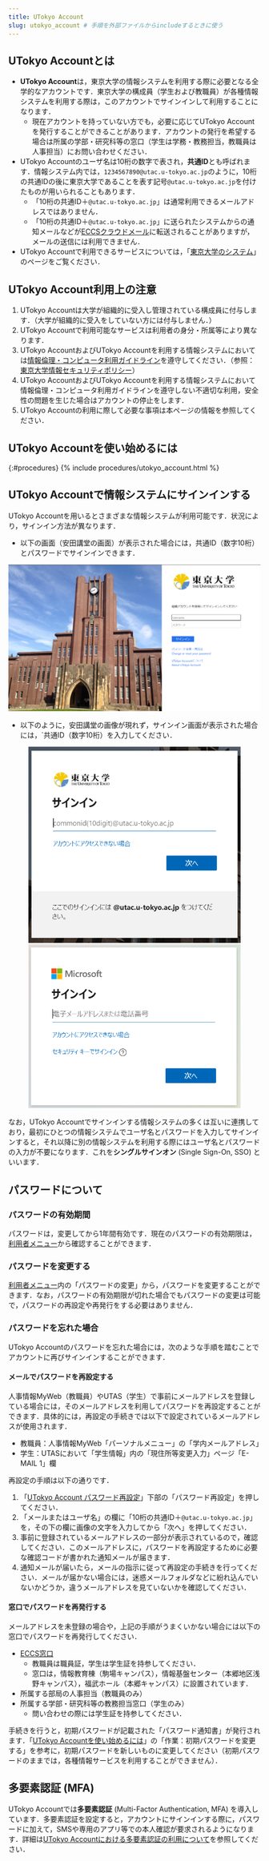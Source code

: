 ```yaml
---
title: UTokyo Account
slug: utokyo_account # 手順を外部ファイルからincludeするときに使う
---
```


## UTokyo Accountとは
- **UTokyo Account**は，東京大学の情報システムを利用する際に必要となる全学的なアカウントです．東京大学の構成員（学生および教職員）が各種情報システムを利用する際は，このアカウントでサインインして利用することになります．
  - 現在アカウントを持っていない方でも，必要に応じてUTokyo Accountを発行することができることがあります．アカウントの発行を希望する場合は所属の学部・研究科等の窓口（学生は学務・教務担当，教職員は人事担当）にお問い合わせください．
- UTokyo Accountのユーザ名は10桁の数字で表され，**共通ID**とも呼ばれます．情報システム内では，`1234567890@utac.u-tokyo.ac.jp`のように，10桁の共通IDの後に東京大学であることを表す記号`@utac.u-tokyo.ac.jp`を付けたものが用いられることもあります．
  - 「10桁の共通ID＋`@utac.u-tokyo.ac.jp`」は通常利用できるメールアドレスではありません．
  - 「10桁の共通ID＋`@utac.u-tokyo.ac.jp`」に送られたシステムからの通知メールなどが[ECCSクラウドメール](/eccs_cloud_email)に転送されることがありますが，メールの送信には利用できません． 
- UTokyo Accountで利用できるサービスについては，「[東京大学のシステム](/systems)」のページをご覧ください．

## UTokyo Account利用上の注意
1. UTokyo Accountは大学が組織的に受入し管理されている構成員に付与します．（大学が組織的に受入をしていない方には付与しません．）
1. UTokyo Accountで利用可能なサービスは利用者の身分・所属等により異なります．
1. UTokyo AccountおよびUTokyo Accountを利用する情報システムにおいては[情報倫理・コンピュータ利用ガイドライン](https://www.u-tokyo.ac.jp/content/400156696.pdf)を遵守してください．（参照：[東京大学情報セキュリティポリシー](https://www.u-tokyo.ac.jp/gen03/public16_j.html)）
1. UTokyo AccountおよびUTokyo Accountを利用する情報システムにおいて情報倫理・コンピュータ利用ガイドラインを遵守しない不適切な利用，安全性の問題を生じた場合はアカウントの停止をします．
1. UTokyo Accountの利用に際して必要な事項は本ページの情報を参照してください．

## UTokyo Accountを使い始めるには
{:#procedures}
{% include procedures/utokyo_account.html %}

## UTokyo Accountで情報システムにサインインする
UTokyo Accountを用いるとさまざまな情報システムが利用可能です．状況により，サインイン方法が異なります．

- 以下の画面（安田講堂の画面）が表示された場合には，共通ID（数字10桁）とパスワードでサインインできます．

![](img/signin-yasuda.png)

- 以下のように，安田講堂の画像が現れず，サインイン画面が表示された場合には，`共通ID（数字10桁）を入力してください．

<figure class="gallery">
  <img src="img/signin-utac-01.png">
  <img src="img/signin-utac-02.png">
</figure>

なお，UTokyo Accountでサインインする情報システムの多くは互いに連携しており，最初にひとつの情報システムでユーザ名とパスワードを入力してサインインすると，それ以降に別の情報システムを利用する際にはユーザ名とパスワードの入力が不要になります．これを**シングルサインオン** (Single Sign-On, SSO) といいます．

## パスワードについて
### パスワードの有効期間
パスワードは，変更してから1年間有効です．現在のパスワードの有効期限は，[利用者メニュー](https://utacm.adm.u-tokyo.ac.jp/webmtn/LoginServlet)から確認することができます．

### パスワードを変更する
[利用者メニュー](https://utacm.adm.u-tokyo.ac.jp/webmtn/LoginServlet)内の「パスワードの変更」から，パスワードを変更することができます．なお，パスワードの有効期限が切れた場合でもパスワードの変更は可能で，パスワードの再設定や再発行をする必要はありません．

### パスワードを忘れた場合
UTokyo Accountのパスワードを忘れた場合には，次のような手順を踏むことでアカウントに再びサインインすることができます．

#### メールでパスワードを再設定する
人事情報MyWeb（教職員）やUTAS（学生）で事前にメールアドレスを登録している場合には，そのメールアドレスを利用してパスワードを再設定することができます．具体的には，再設定の手続きでは以下で設定されているメールアドレスが使用されます．

- 教職員：人事情報MyWeb「パーソナルメニュー」の「学内メールアドレス」
- 学生：UTASにおいて「学生情報」内の「現住所等変更入力」ページ「E-MAIL 1」欄

再設定の手順は以下の通りです．

1. 「[UTokyo Account パスワード再設定](https://utacm.adm.u-tokyo.ac.jp/webmtn/multi/jpn/reset.html)」下部の「パスワード再設定」を押してください．
1. 「メールまたはユーザ名」の欄に「10桁の共通ID＋`@utac.u-tokyo.ac.jp`」を，その下の欄に画像の文字を入力してから「次へ」を押してください．
1. 事前に登録されているメールアドレスの一部分が表示されているので，確認してください．このメールアドレスに，パスワードを再設定するために必要な確認コードが書かれた通知メールが届きます．
1. 通知メールが届いたら，メールの指示に従って再設定の手続きを行ってください．メールが届かない場合には，迷惑メールフォルダなどに紛れ込んでいないかどうか，違うメールアドレスを見ていないかを確認してください．

#### 窓口でパスワードを再発行する
メールアドレスを未登録の場合や，上記の手順がうまくいかない場合には以下の窓口でパスワードを再発行してください．

- [ECCS窓口](https://www.ecc.u-tokyo.ac.jp/map.html)
  - 教職員は職員証，学生は学生証を持参してください．
  - 窓口は，情報教育棟（駒場キャンパス），情報基盤センター（本郷地区浅野キャンパス），福武ホール（本郷キャンパス）に設置されています．
- 所属する部局の人事担当（教職員のみ）
- 所属する学部・研究科等の教務担当窓口（学生のみ）
  - 問い合わせの際には学生証を持参してください．

手続きを行うと，初期パスワードが記載された「パスワード通知書」が発行されます．「[UTokyo Accountを使い始めるには](#procedures)」の「作業：初期パスワードを変更する」を参考に，初期パスワードを新しいものに変更してください（初期パスワードのままでは，各種情報サービスを利用することができません）．

## 多要素認証 (MFA)
UTokyo Accountでは**多要素認証** (Multi-Factor Authentication, MFA) を導入しています．多要素認証を設定すると，アカウントにサインインする際に，パスワードに加えて，SMSや専用のアプリ等での本人確認が要求されるようになります．詳細は[UTokyo Accountにおける多要素認証の利用について](mfa/)を参照してください．